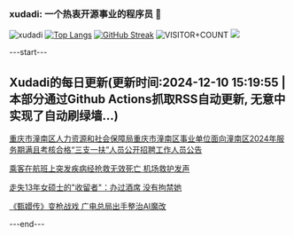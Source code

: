 ### xudadi: 一个热衷开源事业的程序员 👋

![xudadi](https://github-readme-stats-git-masterorgs-github-readme-stats-team.vercel.app/api?username=xudadi)
[![Top Langs](https://github-readme-stats.vercel.app/api/top-langs/?username=xudadi)](https://github.com/anuraghazra/github-readme-stats)
[![GitHub Streak](https://streak-stats.demolab.com?user=xudadi&locale=zh_Hans)](https://git.io/streak-stats)
![VISITOR+COUNT](https://komarev.com/ghpvc/?username=xudadi&label=VISITOR+COUNT)
![](https://raw.githubusercontent.com/xudadi/xudadi/main/assets/github-contribution-grid-snake.svg)


---start---

## Xudadi的每日更新(更新时间:2024-12-10 15:19:55 | 本部分通过Github Actions抓取RSS自动更新, 无意中实现了自动刷绿墙...)

[重庆市潼南区人力资源和社会保障局重庆市潼南区事业单位面向潼南区2024年服务期满且考核合格“三支一扶”人员公开招聘工作人员公告](https://www.gongkaoleida.com/article/2224612)

[乘客在航班上突发疾病经抢救无效死亡 机场救护发声](https://m.163.com/news/article/JJ204KJN053469LG.html)

[走失13年女硕士的"收留者"：办过酒席 没有拘禁她](https://m.163.com/news/article/JJ1T96TN053469LG.html)

[《甄嬛传》变枪战戏 广电总局出手整治AI魔改](https://m.163.com/news/article/JJ1UPQN8053469LG.html)

---end---
